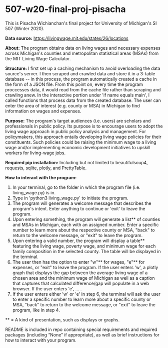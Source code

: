 # 507-w20-final-proj-pisacha

This is Pisacha Wichianchan's final project for University of Michigan's SI 507 (Winter 2020).

**Data source:** https://livingwage.mit.edu/states/26/locations

**About:** The program obtains data on living wages and necessary expenses across Michigan's counties and metropolitan statistical areas (MSAs) from the MIT​ Living Wage Calculator.

**Structure:** I first set up a caching mechanism to avoid overloading the data source's server. I then scraped and crawled data and store it in a 3-table database -- in this process, the program automatically created a cache in the form of a JSON file. From this point on, every time the program proccesses data, it would read from the cache file rather than scraping and crawling anew. In the interactive portion under 'if name equals main', I called functions that process data from the created database. The user can enter the area of interest (e.g. county or MSA) in Michigan to find information on wages and expenses.

**Purpose:** The program's target audiences (i.e. users) are scholars and professionals in public policy. Its purpose is to encourage users to adopt the living wage approach in public policy analysis and management. For policymakers, this approach entails developing living wage policies for their constituents. Such policies could be raising the minimum wage to a living wage and/or implementing economic development initiatives to upskill workers for living-wage jobs.

**Required pip installation:** Including but not limited to beautifulsoup4, requests, sqlite, plotly, and PrettyTable.

**How to interact with the program:**
1) In your terminal, go to the folder in which the program file (i.e. living_wage.py) is in.
2) Type in 'python3 living_wage.py' to initiate the program.
3) The program will generates a welcome message that describes the program's intent. Enter anything to continue or 'exit' to leave the program.
4) Upon entering something, the program will generate a list** of counties and MSAs in Michigan, each with an assigned number. Enter a specific number to learn more about the respective county or MSA, "back" to return to the welcome message, or "exit" to leave the program.
5) Upon entering a valid number, the program will display a table** featuring the living wage, poverty wage, and minimum wage for each family composition in the selected county. The table will be displayed in the terminal.
6) The user then has the option to enter "w"** for wages, "e"** for expenses, or "exit" to leave the program. 
    If the user enters 'w', a plotly graph that displays the gap between the average living wage of a chosen area and the minimum wage of Michigan as well as a caption that captures that calculated difference/gap will populate in a web browser.
    If the user enters 'e', ... .
7) If the user enters either 'w' or 'e' in step 6, the terminal will ask the user to enter a specific number to learn more about a specific county or MSA, "back" to return to the welcome message, or "exit" to leave the program, like in step 4.

** = A kind of presentation, such as displays or graphs.


README is included in repo containing special requirements and required packages (including “None” if appropriate), as well as brief instructions for how to interact with your program.
